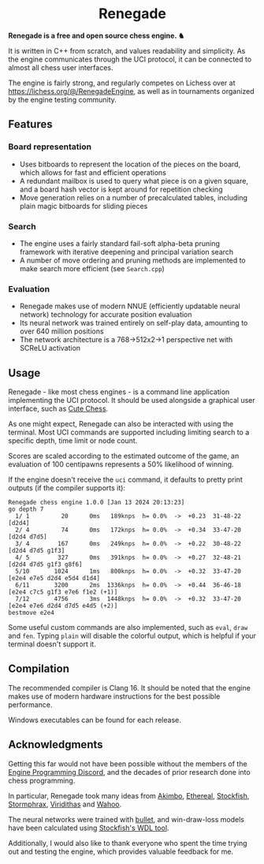 <div align = "center"><h1>Renegade</h1></div>

**Renegade is a free and open source chess engine. ♞**  

It is written in C++ from scratch, and values readability and simplicity. As the engine communicates through the UCI protocol, it can be connected to almost all chess user interfaces.  

The engine is fairly strong, and regularly competes on Lichess over at https://lichess.org/@/RenegadeEngine, as well as in tournaments organized by the engine testing community.  

## Features
### Board representation
- Uses bitboards to represent the location of the pieces on the board, which allows for fast and efficient operations
- A redundant mailbox is used to query what piece is on a given square, and a board hash vector is kept around for repetition checking
- Move generation relies on a number of precalculated tables, including plain magic bitboards for sliding pieces

### Search
- The engine uses a fairly standard fail-soft alpha-beta pruning framework with iterative deepening and principal variation search
- A number of move ordering and pruning methods are implemented to make search more efficient (see `Search.cpp`)

### Evaluation
- Renegade makes use of modern NNUE (efficiently updatable neural network) technology for accurate position evaluation
- Its neural network was trained entirely on self-play data, amounting to over 640 million positions
- The network architecture is a 768->512x2->1 perspective net with SCReLU activation 

## Usage
Renegade - like most chess engines - is a command line application implementing the UCI protocol. It should be used alongside a graphical user interface, such as [Cute Chess](https://github.com/cutechess/cutechess).  

As one might expect, Renegade can also be interacted with using the terminal. Most UCI commands are supported including limiting search to a specific depth, time limit or node count.

Scores are scaled according to the estimated outcome of the game, an evaluation of 100 centipawns represents a 50% likelihood of winning.

If the engine doesn't receive the `uci` command, it defaults to pretty print outputs (if the compiler supports it):
```
Renegade chess engine 1.0.0 [Jan 13 2024 20:13:23]
go depth 7
  1/ 1         20      0ms   189knps  h= 0.0%  ->  +0.23  31-48-22  [d2d4]
  2/ 4         74      0ms   172knps  h= 0.0%  ->  +0.34  33-47-20  [d2d4 d7d5]
  3/ 4        167      0ms   249knps  h= 0.0%  ->  +0.22  30-48-22  [d2d4 d7d5 g1f3]
  4/ 5        327      0ms   391knps  h= 0.0%  ->  +0.27  32-48-21  [d2d4 d7d5 g1f3 g8f6]
  5/10       1024      1ms   800knps  h= 0.0%  ->  +0.32  33-47-20  [e2e4 e7e5 d2d4 e5d4 d1d4]
  6/11       3200      2ms  1336knps  h= 0.0%  ->  +0.44  36-46-18  [e2e4 c7c5 g1f3 e7e6 f1e2 (+1)]
  7/12       4756      3ms  1448knps  h= 0.0%  ->  +0.32  33-47-20  [e2e4 e7e6 d2d4 d7d5 e4d5 (+2)]
bestmove e2e4
```

Some useful custom commands are also implemented, such as `eval`, `draw` and `fen`. Typing `plain` will disable the colorful output, which is helpful if your terminal doesn't support it.

## Compilation

The recommended compiler is Clang 16. It should be noted that the engine makes use of modern hardware instructions for the best possible performance.  

Windows executables can be found for each release.

## Acknowledgments
Getting this far would not have been possible without the members of the [Engine Programming Discord](https://github.com/EngineProgramming/engine-list), and the decades of prior research done into chess programming.  

In particular, Renegade took many ideas from [Akimbo](https://github.com/jw1912/akimbo), [Ethereal](https://github.com/AndyGrant/Ethereal), [Stockfish](https://github.com/official-stockfish/Stockfish), [Stormphrax](https://github.com/Ciekce/Stormphrax), [Viridithas](https://github.com/cosmobobak/viridithas) and [Wahoo](https://github.com/spamdrew128/Wahoo).  

The neural networks were trained with [bullet](https://github.com/jw1912/bullet), and win-draw-loss models have been calculated using [Stockfish's WDL tool](https://github.com/official-stockfish/WDL_model).  

Additionally, I would also like to thank everyone who spent the time trying out and testing the engine, which provides valuable feedback for me.  
